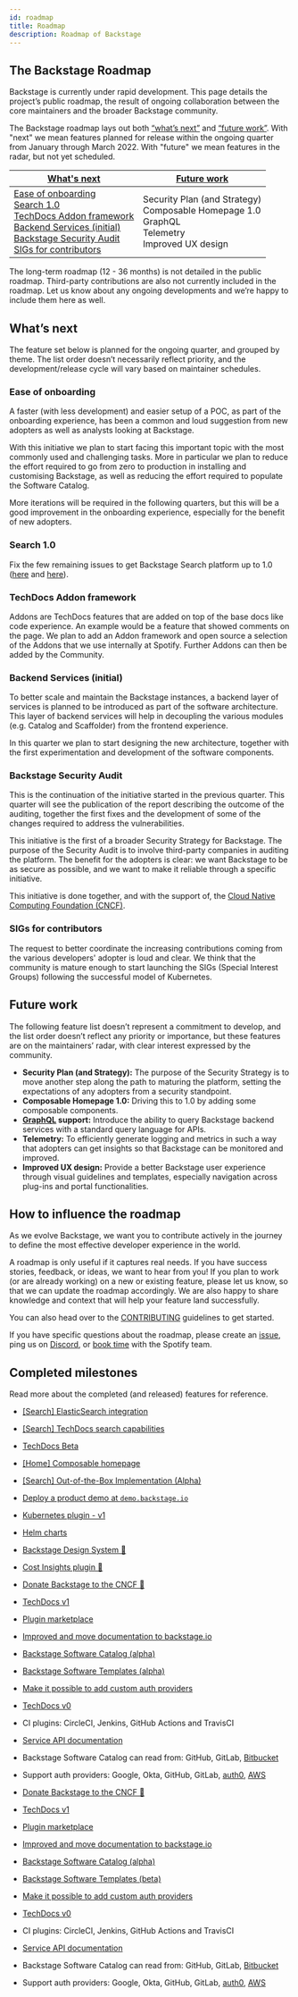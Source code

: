 ```yaml
---
id: roadmap
title: Roadmap
description: Roadmap of Backstage
---
```


## The Backstage Roadmap

Backstage is currently under rapid development. This page details the project’s public roadmap, the result of ongoing collaboration between the core maintainers and the broader Backstage community.

The Backstage roadmap lays out both [“what’s next”](#whats-next) and [“future work”](#future-work). With "next" we mean features planned for release within the ongoing quarter from January through March 2022. With "future" we mean features in the radar, but not yet scheduled.

| [What's next](#whats-next)                                                                                                                                                                                     | [Future work](#future-work)                                                                                                                                             |
| -------------------------------------------------------------------------------------------------------------------------------------------------------------------------------------------------------------- | ----------------------------------------------------------------------------------------------------------------------------------------------------------------------- |
| [Ease of onboarding](#ease-of-onboarding) <br/> [Search 1.0](#search-1.0) <br/> [TechDocs Addon framework](#techdocs-addon-framework) <br/> [Backend Services (initial)](#backend-services-(initial)) <br/> [Backstage Security Audit](#backstage-security-audit) <br/> [SIGs for contributors](#sigs-for-contributors) | Security Plan (and Strategy) <br/> Composable Homepage 1.0 <br/> GraphQL <br/> Telemetry <br/> Improved UX design |

The long-term roadmap (12 - 36 months) is not detailed in the public roadmap.
Third-party contributions are also not currently included in the roadmap. Let us know about any ongoing developments and we’re happy to include them here as well.

## What’s next

The feature set below is planned for the ongoing quarter, and grouped by theme.
The list order doesn’t necessarily reflect priority, and the development/release cycle will vary based on maintainer schedules.

### Ease of onboarding

A faster (with less development) and easier setup of a POC, as part of the onboarding experience, has been a common and loud suggestion from new adopters as well as analysts looking at Backstage.

With this initiative we plan to start facing this important topic with the most commonly used and challenging tasks. More in particular we plan to reduce the effort required to go from zero to production in installing and customising Backstage, as well as reducing the effort required to populate the Software Catalog.

More iterations will be required in the following quarters, but this will be a good improvement in the onboarding experience, especially for the benefit of new adopters. 

### Search 1.0

Fix the few remaining issues to get Backstage Search platform  up to 1.0 ([here](https://github.com/backstage/backstage/milestone/27) and [here](https://github.com/backstage/backstage/milestone/28)).

### TechDocs Addon framework

Addons are TechDocs features that are added on top of the base docs like code experience. An example would be a feature that showed comments on the page. We plan to add an Addon framework and open source a selection of the Addons that we use internally at Spotify. Further Addons can then be added by the Community.

### Backend Services (initial)

To better scale and maintain the Backstage instances, a backend layer of services is planned to be introduced as part of the software architecture. This layer of backend services will help in decoupling the various modules (e.g. Catalog and Scaffolder) from the frontend experience.

In this quarter we plan to start designing the new architecture, together with the first experimentation and development of the software components.

### Backstage Security Audit

This is the continuation of the initiative started in the previous quarter. This quarter will see the publication of the report describing the outcome of the auditing, together the first fixes and the development of some of the changes required to address the vulnerabilities.

This initiative is the first of a broader Security Strategy for Backstage. The
purpose of the Security Audit is to involve third-party companies in auditing
the platform. The benefit for the adopters is clear: we want Backstage to be as secure as possible, and we want to make it reliable through a specific initiative.

This initiative is done together, and with the support of, the [Cloud Native Computing Foundation (CNCF)](https://www.cncf.io/).

### SIGs for contributors

The request to better coordinate the increasing contributions coming from the various developers' adopter is loud and clear. We think that the community is mature enough to start launching the SIGs (Special Interest Groups) following the successful model of Kubernetes.

## Future work

The following feature list doesn’t represent a commitment to develop, and the
list order doesn’t reflect any priority or importance, but these features are on
the maintainers’ radar, with clear interest expressed by the community.

- **Security Plan (and Strategy):** The purpose of the Security Strategy is to
  move another step along the path to maturing the platform, setting the
  expectations of any adopters from a security standpoint.
- **Composable Homepage 1.0:** Driving this to 1.0 by adding some composable components.
- **[GraphQL](https://graphql.org/) support:** Introduce the ability to query Backstage backend services with a standard query language for APIs.
- **Telemetry:** To efficiently generate logging and metrics in such a way that adopters can get insights so that Backstage can be monitored and improved.
- **Improved UX design:** Provide a better Backstage user experience through visual guidelines and templates, especially navigation across plug-ins and portal functionalities.

## How to influence the roadmap

As we evolve Backstage, we want you to contribute actively in the journey to
define the most effective developer experience in the world.

A roadmap is only useful if it captures real needs. If you have success stories,
feedback, or ideas, we want to hear from you! If you plan to work (or are
already working) on a new or existing feature, please let us know, so that we
can update the roadmap accordingly. We are also happy to share knowledge and
context that will help your feature land successfully.

You can also head over to the
[CONTRIBUTING](https://github.com/backstage/backstage/blob/master/CONTRIBUTING.md)
guidelines to get started.

If you have specific questions about the roadmap, please create an
[issue](https://github.com/backstage/backstage/issues/new/choose), ping us on
[Discord](https://discord.gg/qxsEfa8Vq8), or
[book time](http://calendly.com/spotify-backstage) with the Spotify team.

## Completed milestones

Read more about the completed (and released) features for reference.

- [[Search] ElasticSearch integration](https://backstage.io/docs/features/search/search-engines#elasticsearch)
- [[Search] TechDocs search capabilities](https://backstage.io/docs/features/search/how-to-guides#how-to-index-techdocs-documents)
- [TechDocs Beta](https://backstage.spotify.com/blog/product-updates/techdocs-beta-has-landed)
- [[Home] Composable homepage](https://github.com/backstage/backstage/milestone/34)
- [[Search] Out-of-the-Box Implementation (Alpha)](https://github.com/backstage/backstage/milestone/26)
- [Deploy a product demo at `demo.backstage.io`](https://demo.backstage.io)
- [Kubernetes plugin - v1](https://github.com/backstage/backstage/tree/master/plugins/kubernetes)
- [Helm charts](https://github.com/backstage/backstage/tree/master/contrib/chart/backstage)
- [Backstage Design System 💅](https://backstage.io/blog/2020/09/30/backstage-design-system)
- [Cost Insights plugin 💸](https://engineering.atspotify.com/2020/09/29/managing-clouds-from-the-ground-up-cost-engineering-at-spotify/)
- [Donate Backstage to the CNCF 🎉](https://backstage.io/blog/2020/09/23/backstage-cncf-sandbox)
- [TechDocs v1](https://backstage.io/blog/2020/09/08/announcing-tech-docs)
- [Plugin marketplace](https://backstage.io/plugins)
- [Improved and move documentation to backstage.io](https://backstage.io/docs/overview/what-is-backstage)
- [Backstage Software Catalog (alpha)](https://backstage.io/blog/2020/06/22/backstage-service-catalog-alpha)
- [Backstage Software Templates (alpha)](https://backstage.io/blog/2020/08/05/announcing-backstage-software-templates)
- [Make it possible to add custom auth providers](https://backstage.io/blog/2020/07/01/how-to-enable-authentication-in-backstage-using-passport)
- [TechDocs v0](https://github.com/backstage/backstage/milestone/15)
- CI plugins: CircleCI, Jenkins, GitHub Actions and TravisCI
- [Service API documentation](https://github.com/backstage/backstage/pull/1737)
- Backstage Software Catalog can read from: GitHub, GitLab,
  [Bitbucket](https://github.com/backstage/backstage/pull/1938)
- Support auth providers: Google, Okta, GitHub, GitLab,
  [auth0](https://github.com/backstage/backstage/pull/1611),
  [AWS](https://github.com/backstage/backstage/pull/1990)

- [Donate Backstage to the CNCF 🎉](https://backstage.io/blog/2020/09/23/backstage-cncf-sandbox)
- [TechDocs v1](https://backstage.io/blog/2020/09/08/announcing-tech-docs)
- [Plugin marketplace](https://backstage.io/plugins)
- [Improved and move documentation to backstage.io](https://backstage.io/docs/overview/what-is-backstage)
- [Backstage Software Catalog (alpha)](https://backstage.io/blog/2020/06/22/backstage-service-catalog-alpha)
- [Backstage Software Templates (beta)](https://backstage.io/blog/2021/07/26/software-templates-are-now-in-beta)
- [Make it possible to add custom auth providers](https://backstage.io/blog/2020/07/01/how-to-enable-authentication-in-backstage-using-passport)
- [TechDocs v0](https://github.com/backstage/backstage/milestone/15)
- CI plugins: CircleCI, Jenkins, GitHub Actions and TravisCI
- [Service API documentation](https://github.com/backstage/backstage/pull/1737)
- Backstage Software Catalog can read from: GitHub, GitLab,
  [Bitbucket](https://github.com/backstage/backstage/pull/1938)
- Support auth providers: Google, Okta, GitHub, GitLab,
  [auth0](https://github.com/backstage/backstage/pull/1611),
  [AWS](https://github.com/backstage/backstage/pull/1990)
